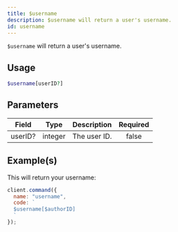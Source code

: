```yaml
---
title: $username
description: $username will return a user's username.
id: username
---
```


`$username` will return a user's username.

## Usage

```php
$username[userID?]
```

## Parameters

| Field   | Type    | Description  | Required |
| ------- | ------- | ------------ | :------: |
| userID? | integer | The user ID. |  false   |

## Example(s)

This will return your username:

```javascript
client.command({
  name: "username",
  code: `
  $username[$authorID]
  `
});
```
